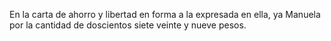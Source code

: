 En la carta de ahorro y libertad en forma a la expresada en ella, ya Manuela por la cantidad de doscientos siete veinte y nueve pesos.